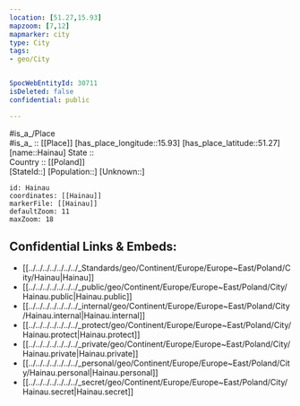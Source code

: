 ```yaml
---
location: [51.27,15.93] 
mapzoom: [7,12] 
mapmarker: city 
type: City
tags:
- geo/City


SpocWebEntityId: 30711
isDeleted: false
confidential: public

---
```

#is_a_/Place  
#is_a_ :: [[Place]] 
[has_place_longitude::15.93] 
[has_place_latitude::51.27] 
[name::Hainau] 
State ::  
Country :: [[Poland]]  
[StateId::] 
[Population::] 
[Unknown::] 


```leaflet
id: Hainau
coordinates: [[Hainau]] 
markerFile: [[Hainau]] 
defaultZoom: 11 
maxZoom: 18
```


## Confidential Links & Embeds: 
- [[../../../../../../../_Standards/geo/Continent/Europe/Europe~East/Poland/City/Hainau|Hainau]] 
- [[../../../../../../../_public/geo/Continent/Europe/Europe~East/Poland/City/Hainau.public|Hainau.public]] 
- [[../../../../../../../_internal/geo/Continent/Europe/Europe~East/Poland/City/Hainau.internal|Hainau.internal]] 
- [[../../../../../../../_protect/geo/Continent/Europe/Europe~East/Poland/City/Hainau.protect|Hainau.protect]] 
- [[../../../../../../../_private/geo/Continent/Europe/Europe~East/Poland/City/Hainau.private|Hainau.private]] 
- [[../../../../../../../_personal/geo/Continent/Europe/Europe~East/Poland/City/Hainau.personal|Hainau.personal]] 
- [[../../../../../../../_secret/geo/Continent/Europe/Europe~East/Poland/City/Hainau.secret|Hainau.secret]] 
